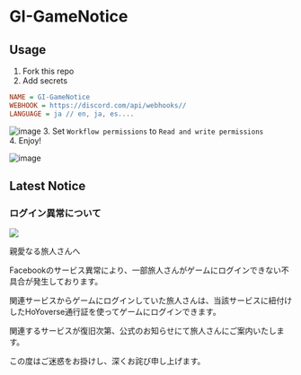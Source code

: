 # GI-GameNotice

## Usage
1. Fork this repo
2. Add secrets
```ini
NAME = GI-GameNotice
WEBHOOK = https://discord.com/api/webhooks//
LANGUAGE = ja // en, ja, es....
```
![image](https://github.com/c2t-r/GI-GameNotice/assets/80561604/63d8a4f2-9ec2-49d7-a637-44d728b2f945)
3. Set `Workflow permissions` to `Read and write permissions`  
4. Enjoy!

![image](https://github.com/c2t-r/GI-GameNotice/assets/80561604/24ec6182-cd99-4969-ab59-1d65c886077a)

## Latest Notice
<start>

### ログイン異常について
<img src="https://sdk.hoyoverse.com/upload/ann/2024/08/19/6c706d3476a8917a68d7881cac20c9e1_904070592155844827.png">
<p style="white-space: pre-wrap;">親愛なる旅人さんへ</p><p style="white-space: pre-wrap;">Facebookのサービス異常により、一部旅人さんがゲームにログインできない不具合が発生しております。</p><p style="white-space: pre-wrap;">関連サービスからゲームにログインしていた旅人さんは、当該サービスに紐付けしたHoYoverse通行証を使ってゲームにログインできます。</p><p style="white-space: pre-wrap;">関連するサービスが復旧次第、公式のお知らせにて旅人さんにご案内いたします。</p><p style="white-space: pre-wrap;">この度はご迷惑をお掛けし、深くお詫び申し上げます。</p><p style="white-space: pre-wrap; min-height: 1.5em;"></p><p style="white-space: pre-wrap; min-height: 1.5em;"></p>

<end>
